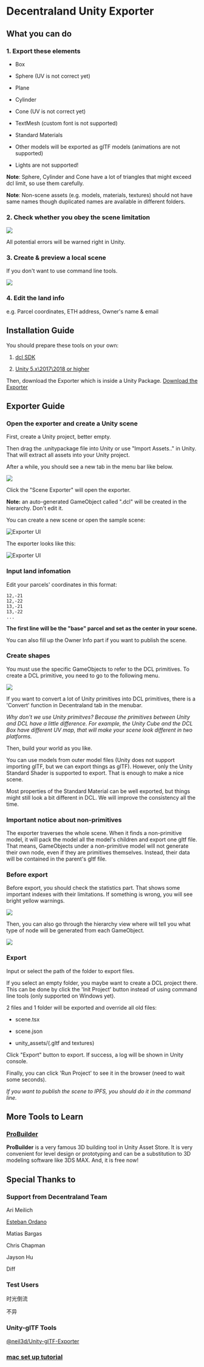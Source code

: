 # Decentraland Unity Exporter

## What you can do

### 1. Export these elements

* Box

* Sphere (UV is not correct yet)

* Plane

* Cylinder

* Cone (UV is not correct yet)

* TextMesh (custom font is not supported)

* Standard Materials

* Other models will be exported as glTF models (animations are not supported)

* Lights are not supported!

**Note**: Sphere, Cylinder and Cone have a lot of triangles that might exceed dcl limit, so use them carefully.

**Note**: Non-scene assets (e.g. models, materials, textures) should not have same names though duplicated names are available in different folders.

### 2. Check whether you obey the scene limitation

![](https://github.com/fairwood/DecentralandUnityPlugin/blob/master/docs/statsgui.png)

All potential errors will be warned right in Unity.

### 3. Create & preview a local scene

If you don't want to use command line tools.

![](https://github.com/fairwood/DecentralandUnityPlugin/blob/master/docs/exportgui.png)

### 4. Edit the land info

e.g. Parcel coordinates, ETH address, Owner's name & email


## Installation Guide

You should prepare these tools on your own:

1. [dcl SDK](https://docs.decentraland.org/documentation/installation-guide/)

1. [Unity 5.x\2017\2018 or higher](https://unity3d.com/)

Then, download the Exporter which is inside a Unity Package. [Download the Exporter](https://github.com/fairwood/DecentralandUnityPlugin/blob/master/downloads/DecentralandUnityExporter.unitypackage)


## Exporter Guide

### Open the exporter and create a Unity scene

First, create a Unity project, better empty.

Then drag the .unitypackage file into Unity or use "Import Assets.." in Unity. That will extract all assets into your Unity project.

After a while, you should see a new tab in the menu bar like below.

![](https://github.com/fairwood/DecentralandUnityPlugin/blob/master/docs/exporter_in_menu.png)

Click the "Scene Exporter" will open the exporter.

**Note:** an auto-generated GameObject called ".dcl" will be created in the hierarchy. Don't edit it.

You can create a new scene or open the sample scene:

![Exporter UI](https://github.com/fairwood/DecentralandUnityPlugin/blob/master/docs/samplescene.jpg)

The exporter looks like this:

![Exporter UI](https://github.com/fairwood/DecentralandUnityPlugin/blob/master/docs/exportergui.png)

### Input land infomation

Edit your parcels' coordinates in this format:
```
12,-21
12,-22
13,-21
13,-22
...
```

**The first line will be the "base" parcel and set as the center in your scene.**

You can also fill up the Owner Info part if you want to publish the scene.

### Create shapes

You must use the specific GameObjects to refer to the DCL primitives. To create a DCL primitive, you need to go to the following menu.

![](https://github.com/fairwood/DecentralandUnityPlugin/blob/master/docs/dclprimitives_in_menu.png)

If you want to convert a lot of Unity primitives into DCL primitives, there is a 'Convert' function in Decentraland tab in the menubar.

*Why don't we use Unity primitves? Because the primitives between Unity and DCL have a little difference. For example, the Unity Cube and the DCL Box have different UV map, that will make your scene look different in two platforms.*

Then, build your world as you like.

You can use models from outer model files (Unity does not support importing glTF, but we can export things as glTF). However, only the Unity Standard Shader is supported to export. That is enough to make a nice scene.

Most properties of the Standard Material can be well exported, but things might still look a bit different in DCL. We will improve the consistency all the time.

### Important notice about non-primitives

The exporter traverses the whole scene. When it finds a non-primitive model, it will pack the model all the model's children and export one gltf file. That means, GameObjects under a non-primitive model will not generate their own node, even if they are primitives themselves. Instead, their data will be contained in the parent's gltf file.

### Before export

Before export, you should check the statistics part. That shows some important indexes with their limitations. If something is wrong, you will see bright yellow warnings.

![](https://github.com/fairwood/DecentralandUnityPlugin/blob/master/docs/statsgui.png)

Then, you can also go through the hierarchy view where will tell you what type of node will be generated from each GameObject.

![](https://github.com/fairwood/DecentralandUnityPlugin/blob/master/docs/hierarchy-node-icon.png)

### Export

Input or select the path of the folder to export files.

If you select an empty folder, you maybe want to create a DCL project there. This can be done by click the 'Init Project' button instead of using command line tools (only supported on Windows yet).

2 files and 1 folder will be exported and override all old files:

* scene.tsx

* scene.json

* unity_assets/(.gltf and textures)

Click "Export" button to export. If success, a log will be shown in Unity console.

Finally, you can click 'Run Project' to see it in the browser (need to wait some seconds).

*If you want to publish the scene to IPFS, you should do it in the command line.*

## More Tools to Learn

### [ProBuilder](https://assetstore.unity.com/packages/tools/modeling/probuilder-111418)

**ProBuilder** is a very famous 3D building tool in Unity Asset Store. It is very convenient for level design or prototyping and can be a substitution to 3D modeling software like 3DS MAX. And, it is free now!

## Special Thanks to

### Support from Decentraland Team

Ari Meilich

[Esteban Ordano](https://github.com/eordano)

Matias Bargas

Chris Chapman

Jayson Hu

Diff

### Test Users

时光倒流

不异

### Unity-glTF Tools

[@neil3d/Unity-glTF-Exporter](https://github.com/neil3d/Unity-glTF-Exporter)


### [mac set up tutorial](./docs/mac_setup_tutorial.md)
  
